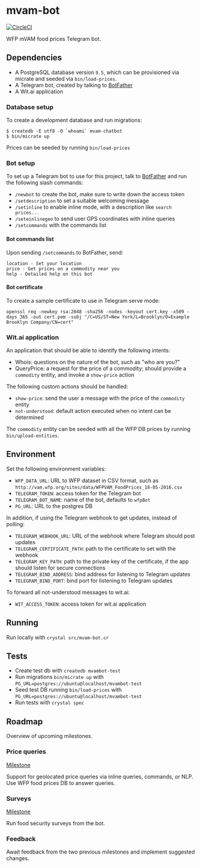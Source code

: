 # mvam-bot

[![CircleCI](https://circleci.com/gh/instedd/mvam-chatbot/tree/master.svg?style=svg&circle-token=5ae2f59b63a0f6b8e7451ea53cdbb4cfc8e23c88)](https://circleci.com/gh/instedd/mvam-chatbot/tree/master)

WFP mVAM food prices Telegram bot.

## Dependencies

* A PostgreSQL database version `9.5`, which can be provisioned via micrate and seeded via `bin/load-prices`.
* A Telegram bot, created by talking to [BotFather](telegram.me/BotFather)
* A Wit.ai application

### Database setup

To create a development database and run migrations:
```
$ createdb -E utf8 -O `whoami` mvam-chatbot
$ bin/micrate up
```

Prices can be seeded by running `bin/load-prices`

### Bot setup

To set up a Telegram bot to use for this project, talk to [BotFather](telegram.me/BotFather) and run the following slash commands:

* `/newbot` to create the bot, make sure to write down the access token
* `/setdescription` to set a suitable welcoming message
* `/setinline` to enable inline mode, with a description like `search prices...`
* `/seteinlinegeo` to send user GPS coordinates with inline queries
* `/setcommands` with the commands list

#### Bot commands list

Upon sending `/setcommands` to BotFather, send:
```
location - Set your location
price - Get prices on a commodity near you
help - Detailed help on this bot
```

#### Bot certificate

To create a sample certificate to use in Telegram serve mode:
```
openssl req -newkey rsa:2048 -sha256 -nodes -keyout cert.key -x509 -days 365 -out cert.pem -subj "/C=US/ST=New York/L=Brooklyn/O=Example Brooklyn Company/CN=cert"
```

### Wit.ai application

An application that should be able to identify the following intents:
* Whois: questions on the nature of the bot, such as "who are you?"
* QueryPrice: a request for the price of a commodity; should provide a `commodity` entity, and invoke a `show-price` action

The following custom actions should be handled:
* `show-price`: send the user a message with the price of the `commodity` entity
* `not-understood`: default action executed when no intent can be determined

The `commodity` entity can be seeded with all the WFP DB prices by running `bin/upload-entities`.

## Environment

Set the following environment variables:

* `WFP_DATA_URL`: URL to WFP dataset in CSV format, such as `http://vam.wfp.org/sites/data/WFPVAM_FoodPrices_18-05-2016.csv`
* `TELEGRAM_TOKEN`: access token for the Telegram bot
* `TELEGRAM_BOT_NAME`: name of the bot, defaults to `wfpBot`
* `PG_URL`: URL to the postgres DB

In addition, if using the Telegram webhook to get updates, instead of polling:

* `TELEGRAM_WEBHOOK_URL`: URL of the webhook where Telegram should post updates
* `TELEGRAM_CERTIFICATE_PATH`: path to the certificate to set with the webhook
* `TELEGRAM_KEY_PATH`: path to the private key of the certificate, if the app should listen for secure connections
* `TELEGRAM_BIND_ADDRESS`: bind address for listening to Telegram updates
* `TELEGRAM_BIND_PORT`: bind port for listening to Telegram updates

To forward all not-understood messages to wit.ai:

* `WIT_ACCESS_TOKEN`: access token for wit.ai application

## Running

Run locally with `crystal src/mvam-bot.cr`

## Tests

* Create test db with `createdb mvambot-test`
* Run migrations `bin/micrate up` with `PG_URL=postgres://ubuntu@localhost/mvambot-test`
* Seed test DB running `bin/load-prices` with `PG_URL=postgres://ubuntu@localhost/mvambot-test`
* Run tests with `crystal spec`

## Roadmap

Overview of upcoming milestones.

### Price queries

[Milestone](https://github.com/instedd/mvam-chatbot/milestones/Version%201.0%20-%20Price%20Queries)

Support for geolocated price queries via inline queries, commands, or NLP.
Use WFP food prices DB to answer queries.

### Surveys

[Milestone](https://github.com/instedd/mvam-chatbot/milestones/2/edit)

Run food security surveys from the bot.

### Feedback

Await feedback from the two previous milestones and implement suggested changes.
